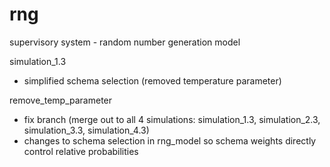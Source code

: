 rng
===

supervisory system - random number generation model


simulation_1.3 
- simplified schema selection (removed temperature parameter)

remove_temp_parameter
 - fix branch (merge out to all 4 simulations: simulation_1.3, simulation_2.3, simulation_3.3, simulation_4.3)
 - changes to schema selection in rng_model so schema weights directly control relative probabilities
